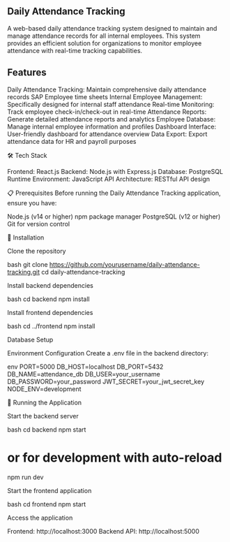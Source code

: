 ## Daily Attendance Tracking
A web-based daily attendance tracking system designed to maintain and manage attendance records for all internal employees. This system provides an efficient solution for organizations to monitor employee attendance with real-time tracking capabilities.

## Features

Daily Attendance Tracking: Maintain comprehensive daily attendance records SAP Employee time sheets
Internal Employee Management: Specifically designed for internal staff attendance
Real-time Monitoring: Track employee check-in/check-out in real-time
Attendance Reports: Generate detailed attendance reports and analytics
Employee Database: Manage internal employee information and profiles
Dashboard Interface: User-friendly dashboard for attendance overview
Data Export: Export attendance data for HR and payroll purposes

🛠️ Tech Stack

Frontend: React.js
Backend: Node.js with Express.js
Database: PostgreSQL
Runtime Environment: JavaScript
API Architecture: RESTful API design

📋 Prerequisites
Before running the Daily Attendance Tracking application, ensure you have:

Node.js (v14 or higher)
npm package manager
PostgreSQL (v12 or higher)
Git for version control

🔧 Installation

Clone the repository

bash   git clone https://github.com/yourusername/daily-attendance-tracking.git
   cd daily-attendance-tracking

Install backend dependencies

bash   cd backend
   npm install

Install frontend dependencies

bash   cd ../frontend
   npm install

Database Setup

Environment Configuration
Create a .env file in the backend directory:

env   PORT=5000
   DB_HOST=localhost
   DB_PORT=5432
   DB_NAME=attendance_db
   DB_USER=your_username
   DB_PASSWORD=your_password
   JWT_SECRET=your_jwt_secret_key
   NODE_ENV=development


🚀 Running the Application

Start the backend server

bash   cd backend
   npm start
   # or for development with auto-reload
   npm run dev

Start the frontend application

bash   cd frontend
   npm start

Access the application

Frontend: http://localhost:3000
Backend API: http://localhost:5000
